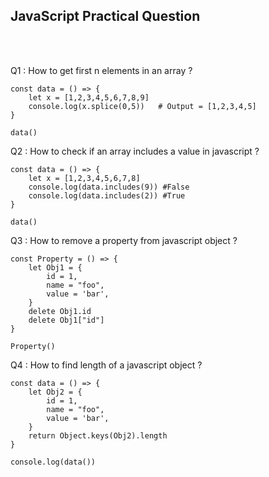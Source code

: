 ## JavaScript Practical Question

<br />
<br />

Q1 : How to get first n elements in an array ?

    const data = () => {
        let x = [1,2,3,4,5,6,7,8,9]
        console.log(x.splice(0,5))   # Output = [1,2,3,4,5]
    }

    data()

Q2 : How to check if an array includes a value in javascript ?

    const data = () => {
        let x = [1,2,3,4,5,6,7,8]
        console.log(data.includes(9)) #False
        console.log(data.includes(2)) #True
    }

    data()


Q3 : How to remove a property from javascript object ?

    const Property = () => {
        let Obj1 = {
            id = 1,
            name = "foo",
            value = 'bar',
        }
        delete Obj1.id
        delete Obj1["id"]
    }

    Property()

Q4 : How to find length of a javascript object ?

    const data = () => {
        let Obj2 = {
            id = 1,
            name = "foo",
            value = 'bar',
        }
        return Object.keys(Obj2).length
    }

    console.log(data())